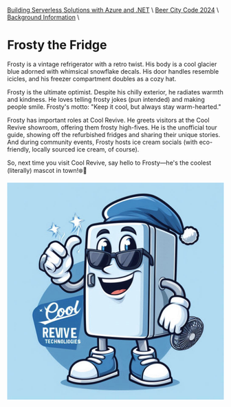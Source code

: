 [Building Serverless Solutions with Azure and .NET](..\..\..\README.md) \ [Beer City Code 2024](..\README.md) \ [Background Information](README.md) \

# Frosty the Fridge

Frosty is a vintage refrigerator with a retro twist. His body is a cool glacier blue adorned with whimsical snowflake decals. His door handles resemble icicles, and his freezer compartment doubles as a cozy hat.

Frosty is the ultimate optimist. Despite his chilly exterior, he radiates warmth and kindness. He loves telling frosty jokes (pun intended) and making people smile. Frosty's motto: "Keep it cool, but always stay warm-hearted."

Frosty has important roles at Cool Revive. He greets visitors at the Cool Revive showroom, offering them frosty high-fives. He is the unofficial tour guide, showing off the refurbished fridges and sharing their unique stories. And during community events, Frosty hosts ice cream socials (with eco-friendly, locally sourced ice cream, of course).

So, next time you visit Cool Revive, say hello to Frosty—he's the coolest (literally) mascot in town!❄️🥶

![_d81e71b1-b920-458a-ab28-9cb39e086e37](./assets/_d81e71b1-b920-458a-ab28-9cb39e086e37.jpg)